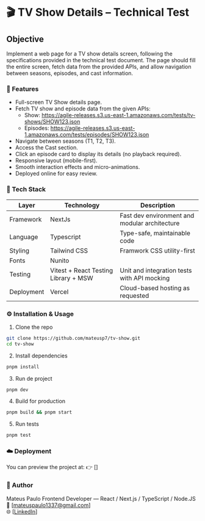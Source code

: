 # 🎬 TV Show Details – Technical Test

## Objective

Implement a web page for a TV show details screen, following the specifications provided in the technical test document.
The page should fill the entire screen, fetch data from the provided APIs, and allow navigation between seasons, episodes, and cast information.

### 🚀 Features

- Full-screen TV Show details page.
- Fetch TV show and episode data from the given APIs:
  - Show: https://agile-releases.s3.us-east-1.amazonaws.com/tests/tv-shows/SHOW123.json
  - Episodes: https://agile-releases.s3.us-east-1.amazonaws.com/tests/episodes/SHOW123.json
- Navigate between seasons (T1, T2, T3).
- Access the Cast section.
- Click an episode card to display its details (no playback required).
- Responsive layout (mobile-first).
- Smooth interaction effects and micro-animations.
- Deployed online for easy review.

### 🧠 Tech Stack

| Layer  | Technology          | Description                     |
|------------|--------------------|---------------------------------|
| Framework  | NextJs  | Fast dev environment and modular architecture |
| Language   | Typescript         | Type-safe, maintainable code     |
| Styling     | Tailwind CSS        | Framwork CSS utility-first |
| Fonts     | Nunito        |  |
| Testing     | Vitest + React Testing Library + MSW        | Unit and integration tests with API mocking |
| Deployment     | Vercel        | Cloud-based hosting as requested |

### ⚙️ Installation & Usage

1. Clone the repo

```bash
git clone https://github.com/mateusp7/tv-show.git
cd tv-show
```

2. Install dependencies

```bash
pnpm install
```

3. Run de project

```bash
pnpm dev
```

4. Build for production

```bash
pnpm build && pnpm start
```

5. Run tests

```bash
pnpm test
```

### ☁️ Deployment

You can preview the project at:
👉 []

### 💬 Author

Mateus Paulo
Frontend Developer — React / Next.js / TypeScript / Node.JS <br />
📧 [mateuspaulo1337@gmail.com] <br />
🌐 [[LinkedIn](https://www.linkedin.com/in/mateus-paulo-51aa9521a/)]